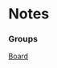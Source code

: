 # Notes

### Groups 
[Board](https://excalidraw.com/#json=SSoK-pHQBs7rV7qmDCEGX,WL02ujwYxJod8md95hOqQA)








